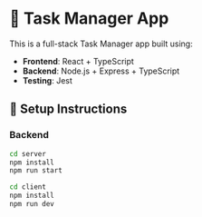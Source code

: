 # 📝 Task Manager App

This is a full-stack Task Manager app built using:

- **Frontend**: React + TypeScript
- **Backend**: Node.js + Express + TypeScript
- **Testing**: Jest

## 🔧 Setup Instructions

### Backend
```bash
cd server
npm install
npm run start

cd client
npm install
npm run dev
